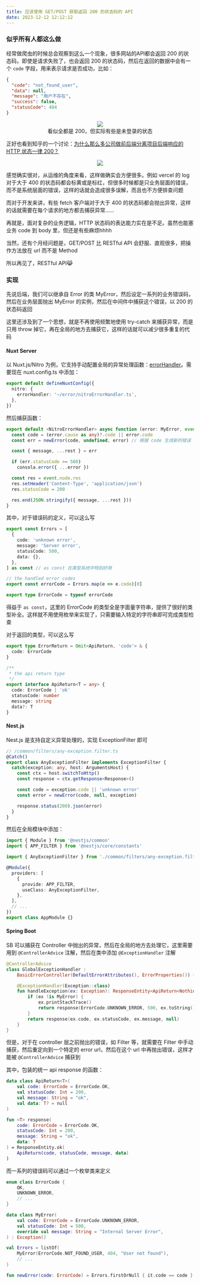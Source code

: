 ```yaml
---
title: 应该使用 GET/POST 获取返回 200 的状态码的 API
date: 2023-12-12 12:12:12
---
```


### 似乎所有人都这么做

经常做爬虫的时候总会观察到这么一个现象，很多网站的API都会返回 200 的状态码，即使是请求失败了，也会返回 200 的状态码，然后在返回的数据中会有一个 `code` 字段，用来表示请求是否成功，比如：

```json
{
  "code": "not_found_user",
  "data": null,
  "message": "用户不存在",
  "success": false,
  "statusCode": 404
}
```

<figure align="center"><img src="/img/api200_example.webp"/><figcaption>
看似全都是 200，但实际有些是未登录的状态
</figcaption></figure>

正好也看到知乎的一个讨论：[为什么那么多公司做前后端分离项目后端响应的 HTTP 状态一律 200？][知乎]

<figure align="center"><img src="/img/api200_zhihu.webp"/></figure>

感觉确实很对，从运维的角度来看，这样做确实会方便很多。例如 vercel 的 log 对于大于 400 的状态码都会标黄或是标红，但很多时候都是只业务层面的错误，而不是系统层面的错误，这样的话就会造成很多误解，而且也不方便排查问题

而对于开发来讲，有些 fetch 客户端对于大于 400 的状态码都会抛出异常，这样的话就需要在每个请求的地方都去捕获异常……

再就是，面对复杂的业务逻辑，HTTP 状态码的表达能力实在是不足。虽然也能塞业务 code 到 body 里，但还是有些麻烦hhhh

当然，还有个月经问题是，GET/POST 比 RESTful API 会舒服、直观很多，把操作方法放在 url 而不是 Method

所以再见了，RESTful API😹

### 实现

先说后端，我们可以继承自 Error 的类 MyError，然后设定一系列的业务错误码，然后在业务层面抛出 MyError 的实例，然后在中间件中捕获这个错误，以 200 的状态码返回

这里还涉及到了一个思想，就是不再使用频繁地使用 try-catch 来捕获异常，而是只用 throw 掉它，再在全局的地方去捕获它，这样的话就可以减少很多重复的代码

#### Nuxt Server

以 Nuxt.js/Nitro 为例，它支持手动配置全局的异常处理函数：[errorHandler]。需要现在 nuxt.config.ts 中添加：

```ts
export default defineNuxtConfig({
  nitro: {
    errorHandler: '~/error/nitroErrorHandler.ts',
  },
})
```

然后捕获函数：

```ts
export default <NitroErrorHandler> async function (error: MyError, event) {
  const code = (error.cause as any)?.code || error.code
  const err = newError(code, undefined, error) // 根据 code 生成新的错误

  const { message, ...rest } = err

  if (err.statusCode >= 500)
    consola.error({ ...error })

  const res = event.node.res
  res.setHeader('Content-Type', 'application/json')
  res.statusCode = 200

  res.end(JSON.stringify({ message, ...rest }))
}
```

其中，对于错误码的定义，可以这么写

```ts
export const Errors = [
  {
    code: 'unknown error',
    message: 'Server error',
    statusCode: 500,
    data: {},
  },
] as const // as const 在类型系统中特别好用

// the handled error codes
export const errorCode = Errors.map(e => e.code)[0]

export type ErrorCode = typeof errorCode
```

得益于 `as const`，这里的 ErrorCode 的类型全是字面量字符串，提供了很好的类型补全。这样就不用使用枚举来实现了，只需要输入特定的字符串即可完成类型检查

对于返回的类型，可以这么写

```ts
export type ErrorReturn = Omit<ApiReturn, 'code'> & {
  code: ErrorCode
}

/**
 * the api return type
 */
export interface ApiReturn<T = any> {
  code: ErrorCode | 'ok'
  statusCode: number
  message: string
  data?: T
}
```

#### Nest.js

Nest.js 是支持自定义异常处理的，实现 ExceptionFilter 即可

```ts
// /common/filters/any-exception.filter.ts
@Catch()
export class AnyExceptionFilter implements ExceptionFilter {
  catch(exception: any, host: ArgumentsHost) {
    const ctx = host.switchToHttp()
    const response = ctx.getResponse<Response>()

    const code = exception.code || 'unknown error'
    const error = newError(code, null, exception)

    response.status(200).json(error)
  }
}
```

然后在全局模块中添加：

```ts
import { Module } from '@nestjs/common'
import { APP_FILTER } from '@nestjs/core/constants'

import { AnyExceptionFilter } from './common/filters/any-exception.filter'

@Module({
  providers: [
    {
      provide: APP_FILTER,
      useClass: AnyExceptionFilter,
    },
  ],
  // ...
})
export class AppModule {}
```

#### Spring Boot

SB 可以捕获在 Controller 中抛出的异常，然后在全局的地方去处理它，这里需要用到 `@ControllerAdvice` 注解，然后在类中添加 `@ExceptionHandler` 注解

```kotlin
@ControllerAdvice
class GlobalExceptionHandler :
    BasicErrorController(DefaultErrorAttributes(), ErrorProperties()) {

    @ExceptionHandler(Exception::class)
    fun handleException(ex: Exception): ResponseEntity<ApiReturn<Nothing?>> {
        if (ex !is MyError) {
            ex.printStackTrace()
            return response(ErrorCode.UNKNOWN_ERROR, 500, ex.toString(), null)
        }
        return response(ex.code, ex.statusCode, ex.message, null)
    }
}
```

但是，对于在 controller 层之前抛出的错误，如 Filter 等，就需要在 Filter 中手动捕获，然后重定向到一个特定的 error url，然后在这个 url 中再抛出错误，这样才能被 `@ControllerAdvice` 捕获到

其中，包装的统一 api response 的函数：

```kotlin
data class ApiReturn<T>(
    val code: ErrorCode = ErrorCode.OK,
    val statusCode: Int = 200,
    val message: String = "ok",
    val data: T? = null
)

fun <T> response(
    code: ErrorCode = ErrorCode.OK,
    statusCode: Int = 200,
    message: String = "ok",
    data: T
) = ResponseEntity.ok(
    ApiReturn(code, statusCode, message, data)
)
```

而一系列的错误码可以通过一个枚举类来定义

```kotlin
enum class ErrorCode {
    OK,
    UNKNOWN_ERROR,
    // ...
}

data class MyError(
    val code: ErrorCode = ErrorCode.UNKNOWN_ERROR,
    val statusCode: Int = 500,
    override val message: String = "Internal Server Error",
) : Exception()

val Errors = listOf(
    MyError(ErrorCode.NOT_FOUND_USER, 404, "User not found"),
    // ...
)

fun newError(code: ErrorCode) = Errors.firstOrNull { it.code == code } ?: MyError()
```

[知乎]: https://www.zhihu.com/question/513865370/answer/2338966743
[errorHandler]: https://nitro.unjs.io/config#errorhandler
